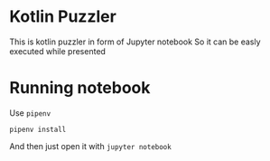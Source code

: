 # Kotlin Puzzler

This is kotlin puzzler in form of Jupyter notebook
So it can be easly executed while presented

# Running notebook

Use `pipenv`

```
pipenv install
```

And then just open it with `jupyter notebook`